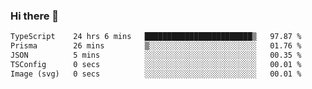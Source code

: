 ### Hi there 🌱
<!--START_SECTION:waka-->

```txt
TypeScript    24 hrs 6 mins   ████████████████████████▒   97.87 %
Prisma        26 mins         ▒░░░░░░░░░░░░░░░░░░░░░░░░   01.76 %
JSON          5 mins          ░░░░░░░░░░░░░░░░░░░░░░░░░   00.35 %
TSConfig      0 secs          ░░░░░░░░░░░░░░░░░░░░░░░░░   00.01 %
Image (svg)   0 secs          ░░░░░░░░░░░░░░░░░░░░░░░░░   00.01 %
```

<!--END_SECTION:waka-->
<!--
**Dieg0raf/Dieg0raf** is a ✨ _special_ ✨ repository because its `README.md` (this file) appears on your GitHub profile.

Here are some ideas to get you started:

- 🔭 I’m currently working on ...
- 🌱 I’m currently learning ...
- 👯 I’m looking to collaborate on ...
- 🤔 I’m looking for help with ...
- 💬 Ask me about ...
- 📫 How to reach me: ...
- 😄 Pronouns: ...
- ⚡ Fun fact: ...
-->
